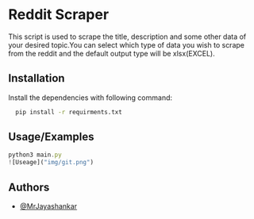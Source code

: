 
# Reddit Scraper

This script is used to scrape the title, description and some other data of your desired 
topic.You can select which type of data you wish to scrape from the reddit and the default output 
type will be xlsx(EXCEL).


## Installation

Install the dependencies with following command:

```bash
  pip install -r requirments.txt
```
    
## Usage/Examples

```javascript
python3 main.py
![Useage]("img/git.png")
```


## Authors

- [@MrJayashankar](https://twitter.com/MrJayashankar)


